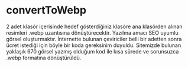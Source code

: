 # convertToWebp
 
2 adet klasör içerisinde hedef gösterdiğiniz klasöre ana klasörden alınan resimleri .webp uzantısına dönüştürecektir. Yazılma amacı SEO uyumlu görsel oluşturmaktır. İnternette bulunan çeviriciler belli bir adetten sonra ücret istediği için böyle bir koda gereksinim duyuldu. Sitemizde bulunan yaklaşık 670 görsel yazmış olduğum kod ile kısa sürede ve sorunsuzca .webp formatına dönüştürüldü.
